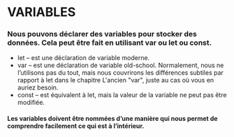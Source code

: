 # VARIABLES

### Nous pouvons déclarer des variables pour stocker des données. Cela peut être fait en utilisant var ou let ou const.

* let – est une déclaration de variable moderne.
* var – est une déclaration de variable old-school. Normalement, nous ne l’utilisons pas du tout, mais nous couvrirons les différences subtiles par rapport à let dans le chapitre L'ancien "var", juste au cas où vous en auriez besoin.
* const – est équivalent à let, mais la valeur de la variable ne peut pas être modifiée.

#### Les variables doivent être nommées d’une manière qui nous permet de comprendre facilement ce qui est à l’intérieur.
